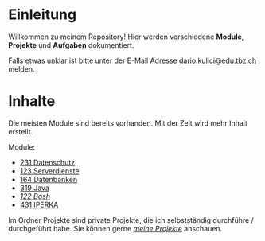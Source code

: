 # Einleitung

Willkommen zu meinem Repository! Hier werden verschiedene **Module**, **Projekte** und **Aufgaben** dokumentiert. 

Falls etwas unklar ist bitte unter der E-Mail Adresse dario.kulici@edu.tbz.ch melden. 

# Inhalte

Die meisten Module sind bereits vorhanden. Mit der Zeit wird mehr Inhalt erstellt. 

Module: 

- [231 Datenschutz](01_Module/01_M231_Datenschutz/README)
- [123 Serverdienste](01_Module/02_M123_Serverdienste/README)
- [164 Datenbanken](01_Module/04_M164_Datenbanken/README)
- [319 Java](01_Module/03_M319_Java/README)
- *[122 Bash](01_Module/06_M122_Bash/README)*
- [431 IPERKA](01_Module/05_M431_IPERKA/README)

Im Ordner Projekte sind private Projekte, die ich selbstständig durchführe / durchgeführt habe. Sie können gerne *[meine Projekte](02_Projekte/README.md)* anschauen.
